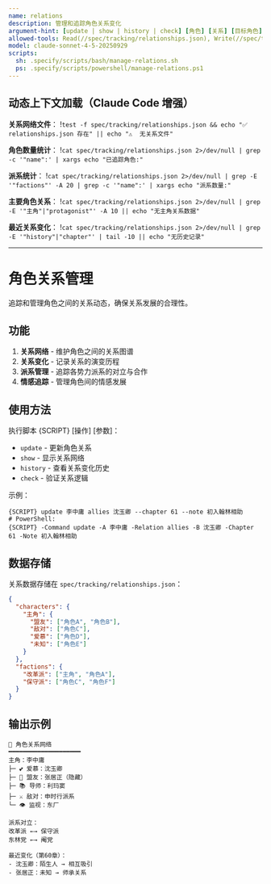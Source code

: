 ```yaml
---
name: relations
description: 管理和追踪角色关系变化
argument-hint: [update | show | history | check] [角色] [关系] [目标角色]
allowed-tools: Read(//spec/tracking/relationships.json), Write(//spec/tracking/relationships.json), Bash(find:*), Bash(*)
model: claude-sonnet-4-5-20250929
scripts:
  sh: .specify/scripts/bash/manage-relations.sh
  ps: .specify/scripts/powershell/manage-relations.ps1
---
```


## 动态上下文加载（Claude Code 增强）

**关系网络文件**：
!`test -f spec/tracking/relationships.json && echo "✅ relationships.json 存在" || echo "⚠️  无关系文件"`

**角色数量统计**：
!`cat spec/tracking/relationships.json 2>/dev/null | grep -c '"name":' | xargs echo "已追踪角色:"`

**派系统计**：
!`cat spec/tracking/relationships.json 2>/dev/null | grep -E '"factions"' -A 20 | grep -c '"name":' | xargs echo "派系数量:"`

**主要角色关系**：
!`cat spec/tracking/relationships.json 2>/dev/null | grep -E '"主角"|"protagonist"' -A 10 || echo "无主角关系数据"`

**最近关系变化**：
!`cat spec/tracking/relationships.json 2>/dev/null | grep -E '"history"|"chapter"' | tail -10 || echo "无历史记录"`

---

# 角色关系管理

追踪和管理角色之间的关系动态，确保关系发展的合理性。

## 功能

1. **关系网络** - 维护角色之间的关系图谱
2. **关系变化** - 记录关系的演变历程
3. **派系管理** - 追踪各势力派系的对立与合作
4. **情感追踪** - 管理角色间的情感发展

## 使用方法

执行脚本 {SCRIPT} [操作] [参数]：
- `update` - 更新角色关系
- `show` - 显示关系网络
- `history` - 查看关系变化历史
- `check` - 验证关系逻辑

示例：
```
{SCRIPT} update 李中庸 allies 沈玉卿 --chapter 61 --note 初入翰林相助
# PowerShell:
{SCRIPT} -Command update -A 李中庸 -Relation allies -B 沈玉卿 -Chapter 61 -Note 初入翰林相助
```

## 数据存储

关系数据存储在 `spec/tracking/relationships.json`：
```json
{
  "characters": {
    "主角": {
      "盟友": ["角色A", "角色B"],
      "敌对": ["角色C"],
      "爱慕": ["角色D"],
      "未知": ["角色E"]
    }
  },
  "factions": {
    "改革派": ["主角", "角色A"],
    "保守派": ["角色C", "角色F"]
  }
}
```

## 输出示例

```
👥 角色关系网络
━━━━━━━━━━━━━━━━━━━━
主角：李中庸
├─ 💕 爱慕：沈玉卿
├─ 🤝 盟友：张居正（隐藏）
├─ 📚 导师：利玛窦
├─ ⚔️ 敌对：申时行派系
└─ 👁️ 监视：东厂

派系对立：
改革派 ←→ 保守派
东林党 ←→ 阉党

最近变化（第60章）：
- 沈玉卿：陌生人 → 相互吸引
- 张居正：未知 → 师承关系
```
